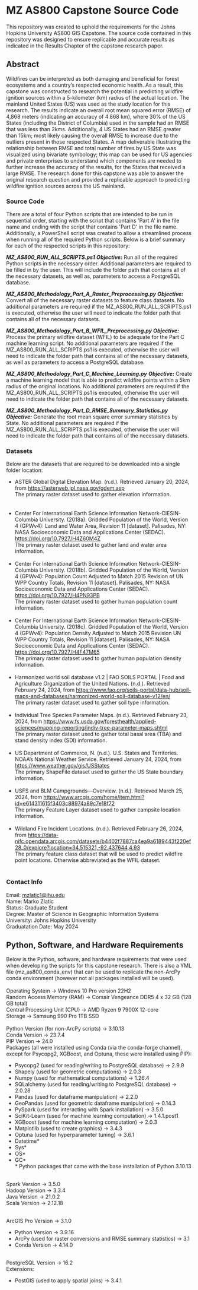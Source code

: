# MZ AS800 Capstone Source Code
This repository was created to uphold the requirements for the Johns Hopkins University AS800 GIS Capstone. The source code contained in this repository was designed to ensure replicable and accurate results as indicated in the Results Chapter of the capstone research paper.

## Abstract
Wildfires can be interpreted as both damaging and beneficial for forest ecosystems and a country’s respected economic health. As a result, this capstone was constructed to research the potential in predicting wildfire ignition sources within a 5-kilometer (km) radius of the actual location. The mainland United States (US) was used as the study location for this research. The results indicate an overall root mean squared error (RMSE) of 4,868 meters (indicating an accuracy of 4.868 km), where 30% of the US States (including the District of Columbia) used in the sample had an RMSE that was less than 2kms. Additionally, 4 US States had an RMSE greater than 15km; most likely causing the overall RMSE to increase due to the outliers present in those respected States. A map deliverable illustrating the relationship between RMSE and total number of fires by US State was visualized using bivariate symbology; this map can be used for US agencies and private enterprises to understand which components are needed to further increase the accuracy of the results, for the States that received a large RMSE. The research done for this capstone was able to answer the original research question and provided a replicable approach to predicting wildfire ignition sources across the US mainland. 

### Source Code
There are a total of four Python scripts that are intended to be run in sequential order, starting with the script that contains 'Part A' in the file name and ending with the script that contains 'Part D' in the file name. Additionally, a PowerShell script was created to allow a streamlined process when running all of the required Python scripts. Below is a brief summary for each of the respected scripts in this repository:

***MZ_AS800_RUN_ALL_SCRIPTS.ps1***
***Objective:*** Run all of the required Python scripts in the necessary order. Additional parameters are required to be filled in by the user. This will include the folder path that contains all of the necessary datasets, as well as, parameters to access a PostgreSQL database.

***MZ_AS800_Methodology_Part_A_Raster_Preprocessing.py***
***Objective:*** Convert all of the necessary raster datasets to feature class datasets. No additional parameters are required if the MZ_AS800_RUN_ALL_SCRIPTS.ps1 is executed, otherwise the user will need to indicate the folder path that contains all of the necessary datasets.

***MZ_AS800_Methodology_Part_B_WFIL_Preprocessing.py***
***Objective:*** Process the primary wildfire dataset (WFIL) to be adequate for the Part C machine learning script. No additional parameters are required if the MZ_AS800_RUN_ALL_SCRIPTS.ps1 is executed, otherwise the user will need to indicate the folder path that contains all of the necessary datasets, as well as parameters to access a PostgreSQL database.

***MZ_AS800_Methodology_Part_C_Machine_Learning.py***
***Objective:*** Create a machine learning model that is able to predict wildfire points within a 5km radius of the original locations. No additional parameters are required if the MZ_AS800_RUN_ALL_SCRIPTS.ps1 is executed, otherwise the user will need to indicate the folder path that contains all of the necessary datasets.

***MZ_AS800_Methodology_Part_D_RMSE_Summary_Statistics.py***
***Objective:*** Generate the root mean square error summary statistics by State. No additional parameters are required if the MZ_AS800_RUN_ALL_SCRIPTS.ps1 is executed, otherwise the user will need to indicate the folder path that contains all of the necessary datasets.

### Datasets
Below are the datasets that are required to be downloaded into a single folder location:<br/>
- ASTER Global Digital Elevation Map. (n.d.). Retrieved January 20, 2024, from https://asterweb.jpl.nasa.gov/gdem.asp<br/>
	The primary raster dataset used to gather elevation information.<br/>
<br/><br/>
- Center For International Earth Science Information Network-CIESIN-Columbia University. (2018a). Gridded Population of the World, Version 4 (GPWv4): Land and Water Area, Revision 11 [dataset]. Palisades, NY: NASA Socioeconomic Data and Applications Center (SEDAC). https://doi.org/10.7927/H4Z60M4Z<br/>
	The primary raster dataset used to gather land and water area information.
<br/><br/>
- Center For International Earth Science Information Network-CIESIN-Columbia University. (2018b). Gridded Population of the World, Version 4 (GPWv4): Population Count Adjusted to Match 2015 Revision of UN WPP Country Totals, Revision 11 [dataset]. Palisades, NY: NASA Socioeconomic Data and Applications Center (SEDAC). https://doi.org/10.7927/H4PN93PB<br/>
	The primary raster dataset used to gather human population count information.
<br/><br/>
- Center For International Earth Science Information Network-CIESIN-Columbia University. (2018c). Gridded Population of the World, Version 4 (GPWv4): Population Density Adjusted to Match 2015 Revision UN WPP Country Totals, Revision 11 [dataset]. Palisades, NY: NASA Socioeconomic Data and Applications Center (SEDAC). https://doi.org/10.7927/H4F47M65<br/>
	The primary raster dataset used to gather human population density information.
<br/><br/>
- Harmonized world soil database v1.2 | FAO SOILS PORTAL | Food and Agriculture Organization of the United Nations. (n.d.). Retrieved February 24, 2024, from https://www.fao.org/soils-portal/data-hub/soil-maps-and-databases/harmonized-world-soil-database-v12/en/<br/>
	The primary raster dataset used to gather soil type information.
<br/><br/>
- Individual Tree Species Parameter Maps. (n.d.). Retrieved February 23, 2024, from https://www.fs.usda.gov/foresthealth/applied-sciences/mapping-reporting/indiv-tree-parameter-maps.shtml<br/>
	The primary raster dataset used to gather total basal area (TBA) and stand density index (SDI) information.
<br/><br/>
- US Department of Commerce, N. (n.d.). U.S. States and Territories. NOAA’s National Weather Service. Retrieved January 24, 2024, from https://www.weather.gov/gis/USStates<br/>
	The primary ShapeFile dataset used to gather the US State boundary information.
<br/><br/>
- USFS and BLM Campgrounds—Overview. (n.d.). Retrieved March 25, 2024, from https://www.arcgis.com/home/item.html?id=e614311615f3403c88974a89c7e18f72<br/>
	The primary Feature Layer dataset used to gather campsite location information.
<br/><br/>
- Wildland Fire Incident Locations. (n.d.). Retrieved February 26, 2024, from https://data-nifc.opendata.arcgis.com/datasets/b4402f7887ca4ea9a6189443f220ef28_0/explore?location=34.515321,-92.437644,4.93<br/>
	The primary feature class dataset that will be used to predict wildfire point locations. Otherwise abbreviated as the WFIL dataset.
<br/><br/>

### Contact Info
Email: mzlatic1@jhu.edu<br />
Name: Marko Zlatic<br />
Status: Graduate Student<br />
Degree: Master of Science in Geographic Information Systems<br />
University: Johns Hopkins University<br />
Graduatation Date: May 2024<br />

## Python, Software, and Hardware Requirements
Below is the Python, software, and hardware requirements that were used when developing the scripts for this capstone research. There is also a YML file (mz_as800_conda_env) that can be used to replicate the non-ArcPy conda environment (however not all packages installed will be used).<br /><br />
Operating System -> Windows 10 Pro version 22H2<br />
Random Access Memory (RAM) -> Corsair Vengeance DDR5 4 x 32 GB (128 GB total)<br />
Central Processing Unit (CPU) -> AMD Ryzen 9 7900X 12-core<br />
Storage -> Samsung 990 Pro 1TB SSD<br /><br />
Python Version (for non-ArcPy scripts) -> 3.10.13<br />
	Conda Version -> 23.7.4<br />
PIP Version -> 24.0<br />
Packages (all were installed using Conda (via the conda-forge channel), except for Psycopg2, XGBoost, and Optuna, these were installed using PIP):<br />
-	Psycopg2 (used for reading/writing to PostgreSQL database) -> 2.9.9<br />
-	Shapely (used for geometric computations) -> 2.0.3<br />
-	Numpy (used for mathematical computations) -> 1.26.4<br />
-	SQLalchemy (used for reading/writing to PostgreSQL database) -> 2.0.28<br />
-	Pandas (used for dataframe manipulation) -> 2.2.0<br />
-	GeoPandas (used for geometric dataframe manipulation) -> 0.14.3<br />
-	PySpark (used for interacting with Spark installation) -> 3.5.0<br />
-	SciKit-Learn (used for machine learning computation) -> 1.4.1.post1<br />
-	XGBoost (used for machine learning computation) -> 2.0.3
-	Matplotlib (used to create graphics) -> 3.4.3<br />
-	Optuna (used for hyperparameter tuning) -> 3.6.1<br />
-	Datetime*<br />
-	Sys*<br />
-	OS*<br />
-	GC*<br />
	\* Python packages that came with the base installation of Python 3.10.13<br /><br />

Spark Version -> 3.5.0<br />
Hadoop Version -> 3.3.4<br />
Java Version -> 21.0.2<br />
Scala Version -> 2.12.18<br /><br />

ArcGIS Pro Version -> 3.1.0<br />
-	Python Version -> 3.9.16<br />
-	ArcPy (used for raster conversions and RMSE summary statistics) -> 3.1<br />
-	Conda Version -> 4.14.0<br /><br />
 
PostgreSQL Version -> 16.2<br />
	Extensions:<br />
-	PostGIS (used to apply spatial joins) -> 3.4.1<br />
